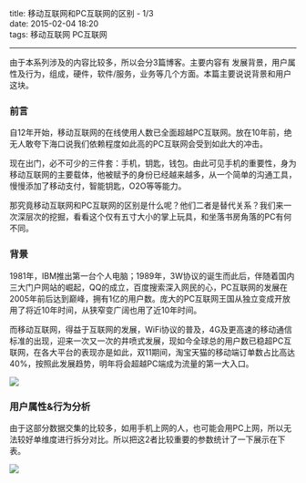 title: 移动互联网和PC互联网的区别 - 1/3   
date: 2015-02-04 18:20   
tags: 移动互联网 PC互联网  

---

由于本系列涉及的内容比较多，所以会分3篇博客。主要内容有 发展背景，用户属性及行为，组成，硬件，软件/服务，业务等几个方面。本篇主要说说背景和用户这块。

### 前言

自12年开始，移动互联网的在线使用人数已全面超越PC互联网。放在10年前，绝无人敢夸下海口说我们依赖程度如此高的PC互联网会受到如此大的冲击。

现在出门，必不可少的三件套：手机，钥匙，钱包。由此可见手机的重要性，身为移动互联网的主要载体，他被赋予的身份已经越来越多，从一个简单的沟通工具，慢慢添加了移动支付，智能钥匙，O2O等等能力。

那究竟移动互联网和PC互联网的区别是什么呢？他们二者是替代关系？我们来一次深层次的挖掘，看看这个仅有五寸大小的掌上玩具，和坐落书房角落的PC有何不同。



### 背景
1981年，IBM推出第一台个人电脑；1989年，3W协议的诞生而此后，伴随着国内三大门户网站的崛起，QQ的成立，百度搜索深入网民的心，PC互联网的发展在2005年前后达到巅峰，拥有1亿的用户数。庞大的PC互联网王国从独立变成开放用了将近10年时间，从狭窄变广阔也用了近10年时间。

而移动互联网，得益于互联网的发展，WiFi协议的普及，4G及更高速的移动通信标准的出现，迎来一次又一次的井喷式发展，现如今全球总的用户数已稳超PC互联网，在各大平台的表现亦是如此，双11期间，淘宝天猫的移动端订单数占比高达40%，按照此发展趋势，明年将会超越PC端成为流量的第一大入口。

![](http://7u2j5e.com1.z0.glb.clouddn.com/background.png)

### 用户属性&行为分析

由于这部分数据交集的比较多，如用手机上网的人，也可能会用PC上网，所以无法较好单维度进行拆分对比。所以把这2者比较重要的参数统计了一下展示在下表。


![](http://7u2j5e.com1.z0.glb.clouddn.com/user.png)